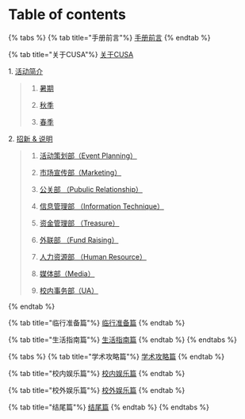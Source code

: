 # Table of contents

{% tabs %}
{% tab title="手册前言"%}
[手册前言](README.md)
{% endtab %}

{% tab title="关于CUSA"%}
[关于CUSA](about-cusa/README.md)

  1\. [活动简介](about-cusa/activity-info/README.md)

  >  1. [暑期](about-cusa/activity-info/summer.md)
  >
  >  2. [秋季](about-cusa/activity-info/fall.md)
  >
  >  3. [春季](about-cusa/activity-info/spring.md)

  2\. [招新 & 说明](about-cusa/recruitment-info/README.md)

  >  1. [活动策划部（Event Planning）](about-cusa/recruitment-info/ep.md)
  >
  >  2. [市场宣传部（Marketing）](about-cusa/recruitment-info/mkt.md)
  >
  >  3. [公关部 （Pubulic Relationship）](about-cusa/recruitment-info/pr.md)
  >
  >  4. [信息管理部 （Information Technique）](about-cusa/recruitment-info/it.md)
  >
  >  5. [资金管理部 （Treasure）](about-cusa/recruitment-info/tr.md)
  >
  >  6. [外联部 （Fund Raising）](about-cusa/recruitment-info/fr.md)
  >
  >  7. [人力资源部 （Human Resource）](about-cusa/recruitment-info/hr.md)
  >
  >  8. [媒体部（Media）](about-cusa/recruitment-info/media.md)
  >
  >  9. [校内事务部（UA）](about-cusa/recruitment-info/ua.md)

{% endtab %}

{% tab title="临行准备篇"%}
[临行准备篇](before-coming.md)
{% endtab %}

{% tab title="生活指南篇"%}
[生活指南篇](daily-guide.md)
{% endtab %}
{% endtabs %}

{% tabs %}
{% tab title="学术攻略篇"%}
[学术攻略篇](study-guide.md)
{% endtab %}

{% tab title="校内娱乐篇"%}
[校内娱乐篇](on-campus-guide.md)
{% endtab %}

{% tab title="校外娱乐篇"%}
[校外娱乐篇](off-campus-guide.md)
{% endtab %}

{% tab title="结尾篇"%}
[结尾篇](final.md)
{% endtab %}
{% endtabs %}
